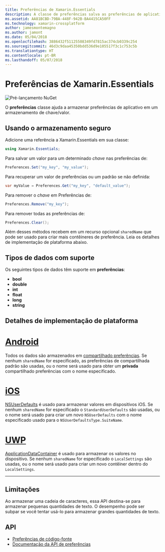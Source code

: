 ```yaml
---
title: Preferências de Xamarin.Essentials
description: A classe de preferências salva as preferências de aplicativo em um repositório de chave/valor.
ms.assetid: AA81BCBD-79BA-448F-942B-BA4415CA50FF
ms.technology: xamarin-crossplatform
author: jamesmontemagno
ms.author: jamont
ms.date: 05/04/2018
ms.openlocfilehash: 3886432f51125508349fd7815ac374cb0339c254
ms.sourcegitcommit: 46d3c9daa45350bdd536d9e105517f3c1c753c5b
ms.translationtype: HT
ms.contentlocale: pt-BR
ms.lasthandoff: 05/07/2018
---
```

# <a name="xamarinessentials-preferences"></a>Preferências de Xamarin.Essentials

![Pré-lançamento NuGet](~/media/shared/pre-release.png)

O **preferências** classe ajuda a armazenar preferências de aplicativo em um armazenamento de chave/valor.

## <a name="using-secure-storage"></a>Usando o armazenamento seguro

Adicione uma referência a Xamarin.Essentials em sua classe:

```csharp
using Xamarin.Essentials;
```

Para salvar um valor para um determinado _chave_ nas preferências de:

```csharp
Preferences.Set("my_key", "my_value");
```

Para recuperar um valor de preferências ou um padrão se não definida:

```csharp
var myValue = Preferences.Get("my_key", "default_value");
```

Para remover o _chave_ em Preferências de:

```csharp
Preferences.Remove("my_key");
```

Para remover todas as preferências de:

```csharp
Preferences.Clear();
```

Além desses métodos recebem em um recurso opcional `sharedName` que pode ser usado para criar mais contêineres de preferência. Leia os detalhes de implementação de plataforma abaixo.

## <a name="supported-data-types"></a>Tipos de dados com suporte

Os seguintes tipos de dados têm suporte em **preferências**:

- **bool**
- **double**
- **int**
- **float**
- **long**
- **string**

## <a name="platform-implementation-specifics"></a>Detalhes de implementação de plataforma

# <a name="androidtabandroid"></a>[Android](#tab/android)

Todos os dados são armazenados em [compartilhado preferências](https://developer.android.com/training/data-storage/shared-preferences.html). Se nenhum `sharedName` for especificado, as preferências de compartilhada padrão são usadas, ou o nome será usado para obter um **privada** compartilhado preferências com o nome especificado.

# <a name="iostabios"></a>[iOS](#tab/ios)

[NSUserDefaults](https://docs.microsoft.com/en-us/xamarin/ios/app-fundamentals/user-defaults) é usado para armazenar valores em dispositivos iOS. Se nenhum `sharedName` for especificado o `StandardUserDefaults` são usadas, ou o nome será usado para criar um novo `NSUserDefaults` com o nome especificado usado para o `NSUserDefaultsType.SuiteName`.

# <a name="uwptabuwp"></a>[UWP](#tab/uwp)

[ApplicationDataContainer](https://docs.microsoft.com/en-us/uwp/api/windows.storage.applicationdatacontainer) é usado para armazenar os valores no dispositivo. Se nenhum `sharedName` for especificado o `LocalSettings` são usadas, ou o nome será usado para criar um novo contêiner dentro do `LocalSettings`.

--------------

## <a name="limitations"></a>Limitações

Ao armazenar uma cadeia de caracteres, essa API destina-se para armazenar pequenas quantidades de texto.  O desempenho pode ser subpar se você tentar usá-lo para armazenar grandes quantidades de texto.

## <a name="api"></a>API

- [Preferências de código-fonte](https://github.com/xamarin/Essentials/tree/master/Essentials/Preferences)
- [Documentação da API de preferências](xref:Xamarin.Essentials.Preferences)
